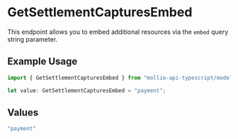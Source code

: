 # GetSettlementCapturesEmbed

This endpoint allows you to embed additional resources via the `embed` query string parameter.

## Example Usage

```typescript
import { GetSettlementCapturesEmbed } from "mollie-api-typescript/models/operations";

let value: GetSettlementCapturesEmbed = "payment";
```

## Values

```typescript
"payment"
```